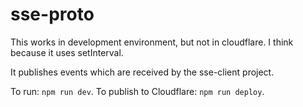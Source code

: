 # sse-proto

This works in development environment, but not in cloudflare. I think because it uses setInterval.

It publishes events which are received by the sse-client project.

To run: `npm run dev`.
To publish to Cloudflare: `npm run deploy`.